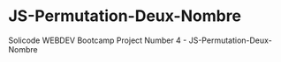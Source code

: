 # JS-Permutation-Deux-Nombre
 Solicode WEBDEV Bootcamp  Project Number 4 - JS-Permutation-Deux-Nombre
